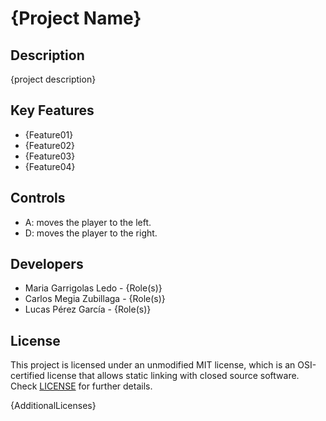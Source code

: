 # {Project Name}

## Description

{project description}

## Key Features

 - {Feature01}
 - {Feature02}
 - {Feature03}
 - {Feature04}
 
## Controls

 - A: moves the player to the left.
 - D: moves the player to the right.

## Developers

 - Maria Garrigolas Ledo - {Role(s)}
 - Carlos Megia Zubillaga - {Role(s)}
 - Lucas Pérez García - {Role(s)}

## License

This project is licensed under an unmodified MIT license, which is an OSI-certified license that allows static linking with closed source software. Check [LICENSE](LICENSE) for further details.

{AdditionalLicenses}
